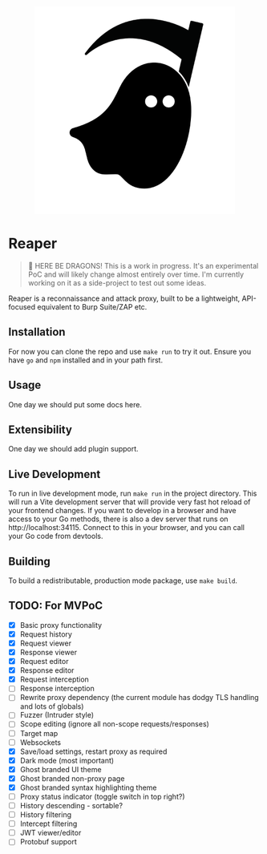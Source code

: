 <p align="center">
<img width="400" src="frontend/src/assets/images/logo.png">
</p>

# Reaper

> :dragon: HERE BE DRAGONS!
> This is a work in progress. It's an experimental PoC and will likely change almost entirely over time. I'm currently working on it as a side-project to test out some ideas.

Reaper is a reconnaissance and attack proxy, built to be a lightweight, API-focused equivalent to Burp Suite/ZAP etc.

## Installation

For now you can clone the repo and use `make run` to try it out. Ensure you have `go` and `npm` installed and in your path first.

## Usage

One day we should put some docs here.

## Extensibility

One day we should add plugin support.

## Live Development

To run in live development mode, run `make run` in the project directory. This will run a Vite development
server that will provide very fast hot reload of your frontend changes. If you want to develop in a browser
and have access to your Go methods, there is also a dev server that runs on http://localhost:34115. Connect
to this in your browser, and you can call your Go code from devtools.

## Building

To build a redistributable, production mode package, use `make build`.

## TODO: For MVPoC

- [x] Basic proxy functionality
- [x] Request history
- [x] Request viewer
- [x] Response viewer
- [x] Request editor
- [x] Response editor
- [x] Request interception
- [ ] Response interception
- [ ] Rewrite proxy dependency (the current module has dodgy TLS handling and lots of globals)
- [ ] Fuzzer (Intruder style)
- [ ] Scope editing (ignore all non-scope requests/responses)
- [ ] Target map
- [ ] Websockets
- [x] Save/load settings, restart proxy as required
- [x] Dark mode (most important)
- [x] Ghost branded UI theme
- [x] Ghost branded non-proxy page
- [x] Ghost branded syntax highlighting theme
- [ ] Proxy status indicator (toggle switch in top right?)
- [ ] History descending - sortable?
- [ ] History filtering
- [ ] Intercept filtering
- [ ] JWT viewer/editor
- [ ] Protobuf support
